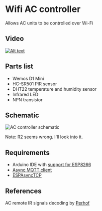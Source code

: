 # Wifi AC controller

Allows AC units to be controlled over Wi-Fi

## Video
[![Alt text](https://img.youtube.com/vi/c-dv-OPsKKY/0.jpg)](https://www.youtube.com/watch?v=c-dv-OPsKKY)

## Parts list
* Wemos D1 Mini
* HC-SR501 PIR sensor
* DHT22 temperature and humidity sensor
* Infrared LED
* NPN transistor

## Schematic
![AC controller schematic](http://maximemoreillon.com/images/projects/iot/ac/ac_schematic.png)

Note: R2 seems wrong. I'll look into it.

## Requirements
* Arduino IDE with [support for ESP8266](https://github.com/esp8266/Arduino)
* [Async MQTT client](https://github.com/marvinroger/async-mqtt-client)
* [ESPAsyncTCP](https://github.com/me-no-dev/ESPAsyncTCP)

## References
AC remote IR signals decoding by [Perhof](https://perhof.wordpress.com/2015/03/29/reverse-engineering-hitachi-air-conditioner-infrared-remote-commands/)
